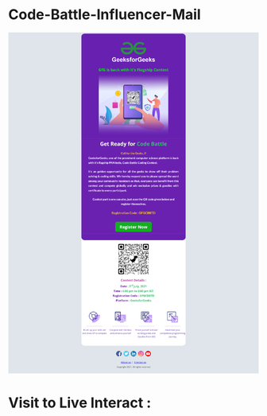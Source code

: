# Code-Battle-Influencer-Mail

![Mail Capture](Code%20Battle%20Influencer%20Mail%20Capture-1.png)

# Visit to Live Interact :



